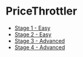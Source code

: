 # PriceThrottler

- [Stage 1 - Easy](PriceThrottler-stage1.md)
- [Stage 2 - Easy](PriceThrottler-stage2.md)
- [Stage 3 - Advanced](PriceThrottler-stage3.md)
- [Stage 4 - Advanced](PriceThrottler-stage4.md)
